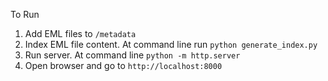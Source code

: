 To Run
1. Add EML files to `/metadata`
2. Index EML file content. At command line run `python generate_index.py`
3. Run server. At command line `python -m http.server`
4. Open browser and go to `http://localhost:8000`
